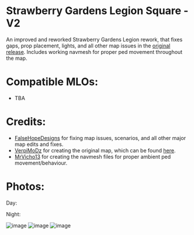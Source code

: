 # Strawberry Gardens Legion Square - V2

An improved and reworked Strawberry Gardens Legion rework, that fixes gaps, prop placement, lights, and all other map issues in the [original release](https://forum.cfx.re/t/strawberry-gardens-free-legion-square-replaced). Includes working navmesh for proper ped movement throughout the map.


# Compatible MLOs:
- TBA



# Credits:

- [FalseHopeDesigns](https://falsehopedesigns.tebex.io/) for fixing map issues, scenarios, and all other major map edits and fixes.
- [VerpiMoDz](https://forum.cfx.re/u/VerpiMoDz) for creating the original map, which can be found [here](https://forum.cfx.re/t/strawberry-gardens-free-legion-square-replaced/5122423).
- [MrVicho13](https://www.gta5-mods.com/users/Mrvicho13) for creating the navmesh files for proper ambient ped movement/behaviour.

# Photos:

Day:

Night:


![image](https://github.com/user-attachments/assets/09245012-2bb1-4b5f-b03c-64c99d2086e9)
![image](https://github.com/user-attachments/assets/f1eb7576-fd6b-4f08-ba6b-44a2ce42a569)
![image](https://github.com/user-attachments/assets/88468901-570a-4557-a688-ac724c020fdd)

